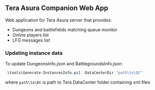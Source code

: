## Tera Asura Companion Web App

Web application for Tera Asura server that provides:
- Dungeons and battlefields matching queue monitor
- Online players list
- LFG messages list

### Updating instance data
To update DungeonsInfo.json and BattlegroundsInfo.json:

```powershell
.\tools\Generate-InstancesInfo.ps1 -DataCenterDir "path\to\DC" 
```

where `path\to\DC` is path to Tera DataCenter folder containing xml files
